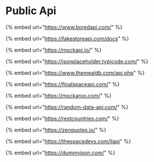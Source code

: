 # Public Api

{% embed url="https://www.boredapi.com/" %}

{% embed url="https://fakestoreapi.com/docs" %}

{% embed url="https://mockapi.io/" %}

{% embed url="https://jsonplaceholder.typicode.com/" %}

{% embed url="https://www.themealdb.com/api.php" %}

{% embed url="https://finalspaceapi.com/" %}

{% embed url="https://mockaroo.com/" %}

{% embed url="https://random-data-api.com/" %}

{% embed url="https://restcountries.com/" %}

{% embed url="https://zenquotes.io/" %}

{% embed url="https://thespacedevs.com/llapi" %}

{% embed url="https://dummyjson.com/" %}

